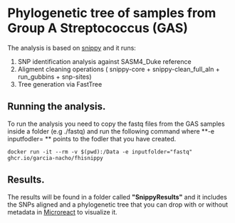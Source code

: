 # Phylogenetic tree of samples from Group A Streptococcus (GAS)

The analysis is based on [snippy](https://github.com/tseemann/snippy) and it runs:   

1. SNP identification analysis against SASM4_Duke reference
2. Aligment cleaning operations ( snippy-core + snippy-clean_full_aln + run_gubbins + snp-sites)
3. Tree generation via FastTree

## Running the analysis.
To run the analysis you need to copy the fastq files from the GAS samples inside a folder (e.g ./fastq) and run the following command where **-e inputfodler= ** points to the fodler that you have created.

 <code>docker run -it --rm -v $(pwd):/Data -e inputfolder="fastq" ghcr.io/garcia-nacho/fhisnippy</code>


## Results.
The results will be found in a folder called **"SnippyResults"** and it includes the SNPs aligned and a phylogenetic tree that you can drop with or without metadata in [Microreact](https://microreact.org/) to visualize it. 
